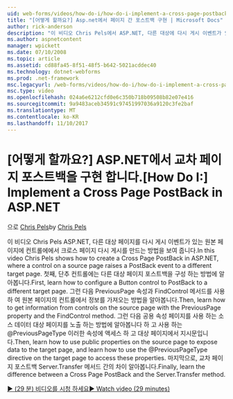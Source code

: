 ```yaml
---
uid: web-forms/videos/how-do-i/how-do-i-implement-a-cross-page-postback-in-aspnet
title: "[어떻게 할까요?] Asp.net에서 페이지 간 포스트백 구현 | Microsoft Docs"
author: rick-anderson
description: "이 비디오 Chris Pels에서 ASP.NET, 다른 대상에 다시 게시 이벤트가 있는 원본 페이지에 컨트롤에에서 크로스 페이지 다시 게시를 만드는 방법을 보여 줍니다 중..."
ms.author: aspnetcontent
manager: wpickett
ms.date: 07/10/2008
ms.topic: article
ms.assetid: cd88fa45-8f51-48f5-b642-5021acddec40
ms.technology: dotnet-webforms
ms.prod: .net-framework
msc.legacyurl: /web-forms/videos/how-do-i/how-do-i-implement-a-cross-page-postback-in-aspnet
msc.type: video
ms.openlocfilehash: 024a6e6212cfd0e6c350b718b09508b82e07e416
ms.sourcegitcommit: 9a9483aceb34591c97451997036a9120c3fe2baf
ms.translationtype: MT
ms.contentlocale: ko-KR
ms.lasthandoff: 11/10/2017
---
```

<a name="how-do-i-implement-a-cross-page-postback-in-aspnet"></a><span data-ttu-id="b1b34-103">[어떻게 할까요?] ASP.NET에서 교차 페이지 포스트백을 구현 합니다.</span><span class="sxs-lookup"><span data-stu-id="b1b34-103">[How Do I:] Implement a Cross Page PostBack in ASP.NET</span></span>
====================
<span data-ttu-id="b1b34-104">으로 [Chris Pels](https://twitter.com/chrispels)</span><span class="sxs-lookup"><span data-stu-id="b1b34-104">by [Chris Pels](https://twitter.com/chrispels)</span></span>

<span data-ttu-id="b1b34-105">이 비디오 Chris Pels ASP.NET, 다른 대상 페이지를 다시 게시 이벤트가 있는 원본 페이지에 컨트롤에에서 크로스 페이지 다시 게시를 만드는 방법을 보여 줍니다.</span><span class="sxs-lookup"><span data-stu-id="b1b34-105">In this video Chris Pels shows how to create a Cross Page PostBack in ASP.NET, where a control on a source page raises a PostBack event to a different target page.</span></span> <span data-ttu-id="b1b34-106">첫째, 단추 컨트롤에는 다른 대상 페이지 포스트백을 구성 하는 방법에 알아봅니다.</span><span class="sxs-lookup"><span data-stu-id="b1b34-106">First, learn how to configure a Button control to PostBack to a different target page.</span></span> <span data-ttu-id="b1b34-107">그런 다음 PreviousPage 속성과 FindControl 메서드를 사용 하 여 원본 페이지의 컨트롤에서 정보를 가져오는 방법을 알아봅니다.</span><span class="sxs-lookup"><span data-stu-id="b1b34-107">Then, learn how to get information from controls on the source page with the PreviousPage property and the FindControl method.</span></span> <span data-ttu-id="b1b34-108">그런 다음 공용 속성 페이지를 사용 하는 소스 데이터 대상 페이지를 노출 하는 방법에 알아봅니다 하 고 사용 하는 @PreviousPageType 이러한 속성에 액세스 하 고 대상 페이지에서 지시문입니다.</span><span class="sxs-lookup"><span data-stu-id="b1b34-108">Then, learn how to use public properties on the source page to expose data to the target page, and learn how to use the @PreviousPageType directive on the target page to access these properties.</span></span> <span data-ttu-id="b1b34-109">마지막으로, 교차 페이지 포스트백 Server.Transfer 메서드 간의 차이 알아봅니다.</span><span class="sxs-lookup"><span data-stu-id="b1b34-109">Finally, learn the difference between a Cross Page PostBack and the Server.Transfer method.</span></span>

[<span data-ttu-id="b1b34-110">&#9654; (29 분) 비디오를 시청 하세요</span><span class="sxs-lookup"><span data-stu-id="b1b34-110">&#9654; Watch video (29 minutes)</span></span>](https://channel9.msdn.com/Blogs/ASP-NET-Site-Videos/how-do-i-implement-a-cross-page-postback-in-aspnet)
